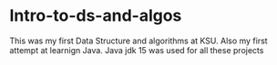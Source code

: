 # Intro-to-ds-and-algos
This was my first Data Structure and algorithms at KSU. Also my first attempt at learnign Java. Java jdk 15 was used for all these projects
